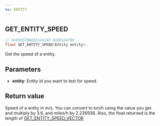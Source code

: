 ```yaml
---
ns: ENTITY
---
```

## GET_ENTITY_SPEED

```c
// 0xD5037BA82E12416F 0x9E1E4798
float GET_ENTITY_SPEED(Entity entity);
```

Get the speed of a entity.

## Parameters
* **entity**: Entity id you want to test for speed.

## Return value
Speed of a entity in m/s. You can convert to km/h using the value you get and multiply by 3.6, and miles/h by 2.236936. Also, the float returned is the length of [GET_ENTITY_SPEED_VECTOR](#_0x9A8D700A51CB7B0D)
